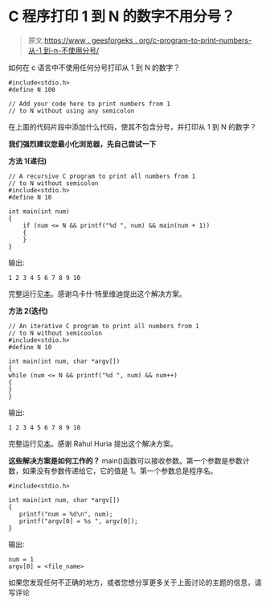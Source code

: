 # C 程序打印 1 到 N 的数字不用分号？

> 原文:[https://www . geesforgeks . org/c-program-to-print-numbers-从-1 到-n-不使用分号/](https://www.geeksforgeeks.org/c-program-to-print-numbers-from-1-to-n-without-using-semicolon/)

如何在 c 语言中不使用任何分号打印从 1 到 N 的数字？

```
#include<stdio.h>
#define N 100

// Add your code here to print numbers from 1
// to N without using any semicolon
```

在上面的代码片段中添加什么代码，使其不包含分号，并打印从 1 到 N 的数字？

**我们强烈建议您最小化浏览器，先自己尝试一下**

**方法 1(递归)**

```
// A recursive C program to print all numbers from 1
// to N without semicolon
#include<stdio.h>
#define N 10

int main(int num)
{
    if (num <= N && printf("%d ", num) && main(num + 1))
    {
    }     
}
```

输出:

```
1 2 3 4 5 6 7 8 9 10 
```

完整运行见[本](https://ide.geeksforgeeks.org/fXCLRM)。感谢乌卡什·特里维迪提出这个解决方案。

**方法 2(迭代)**

```
// An iterative C program to print all numbers from 1
// to N without semicoolon
#include<stdio.h>
#define N 10

int main(int num, char *argv[])
{
while (num <= N && printf("%d ", num) && num++) 
{
} 
}
```

输出:

```
1 2 3 4 5 6 7 8 9 10 
```

完整运行见[本](https://ide.geeksforgeeks.org/1aB7Xo)。感谢 Rahul Huria 提出这个解决方案。

**这些解决方案是如何工作的？**
main()函数可以接收参数。第一个参数是参数计数，如果没有参数传递给它，它的值是 1。第一个参数总是程序名。

```
#include<stdio.h>

int main(int num, char *argv[])
{
   printf("num = %d\n", num);
   printf("argv[0] = %s ", argv[0]);
}
```

输出:

```
num = 1 
argv[0] = <file_name>
```

如果您发现任何不正确的地方，或者您想分享更多关于上面讨论的主题的信息，请写评论